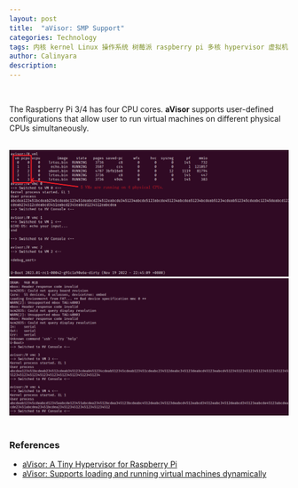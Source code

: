 ```yaml
---
layout: post
title:  "aVisor: SMP Support"
categories: Technology
tags: 内核 kernel Linux 操作系统 树莓派 raspberry pi 多核 hypervisor 虚拟机 虚拟化 virtualization OS 调度 arm en automotive avisor smp
author: Calinyara
description:
---
```


<br>

The Raspberry Pi 3/4 has four CPU cores.  **aVisor** supports user-defined configurations that allow user to run virtual machines on different physical CPUs simultaneously.

<br>

<div align="center"><img src="/assets/images/20230830-aVisor/1.png"/></div>
<div align="center"><img src="/assets/images/20230830-aVisor/2.png"/></div>

<br>

### References

- [aVisor: A Tiny Hypervisor for Raspberry Pi](https://calinyara.github.io/technology/2023/02/25/aVisor-en.html)
- [aVisor: Supports loading and running virtual machines dynamically](https://calinyara.gitlab.io/technology/2023/08/13/aVisor-en-2.html)

<br>

<!-- Google tag (gtag.js) -->
<script async src="https://www.googletagmanager.com/gtag/js?id=G-69PP8GKYST"></script>
<script>
  window.dataLayer = window.dataLayer || [];
  function gtag(){dataLayer.push(arguments);}
  gtag('js', new Date());
  gtag('config', 'G-69PP8GKYST');
</script>



<!-- Global site tag (gtag.js) - Google Analytics -->

<script async src="https://www.googletagmanager.com/gtag/js?id=UA-66555622-4"></script>
<script>
  window.dataLayer = window.dataLayer || [];
  function gtag(){dataLayer.push(arguments);}
  gtag('js', new Date());
  gtag('config', 'UA-66555622-4');
</script>


<!-- Google tag (gtag.js) -->
<script async src="https://www.googletagmanager.com/gtag/js?id=G-27WH7FZ7KT"></script>
<script>
  window.dataLayer = window.dataLayer || [];
  function gtag(){dataLayer.push(arguments);}
  gtag('js', new Date());
  gtag('config', 'G-27WH7FZ7KT');
</script>